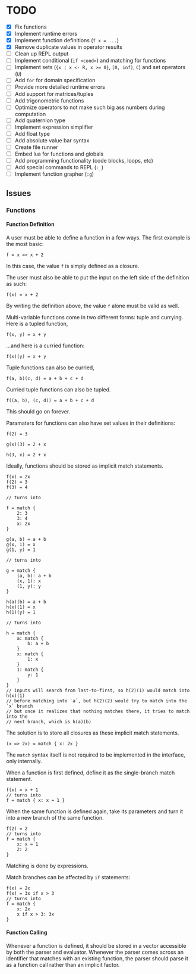 # TODO

- [x] Fix functions
- [x] Implement runtime errors
- [x] Implement function definitions (`f x = ...`)
- [x] Remove duplicate values in operator results
- [ ] Clean up REPL output
- [ ] Implement conditional (`if <cond>`) and matching for functions
- [ ] Implement sets (`{x | x <- R, x >= 0}`, `[0, inf)`, `C`) and set operators (`U`)
- [ ] Add `for` for domain specification
- [ ] Provide more detailed runtime errors
- [ ] Add support for matrices/tuples
- [ ] Add trigonometric functions
- [ ] Optimize operators to not make such big ass numbers during computation
- [ ] Add quaternion type
- [ ] Implement expression simplifier
- [ ] Add float type
- [ ] Add absolute value bar syntax
- [ ] Create file runner
- [ ] Embed lua for functions and globals
- [ ] Add programming functionality (code blocks, loops, etc)
- [ ] Add special commands to REPL (`:_`)
- [ ] Implement function grapher (`:g`)

## Issues

### Functions

#### Function Definition

A user must be able to define a function in a few ways. The first example is the most basic:

```
f = x => x + 2
```

In this case, the value `f` is simply defined as a closure.

The user must also be able to put the input on the left side of the definition as such:

```
f(x) = x + 2
```

By writing the definition above, the value `f` alone must be valid as well.

Multi-variable functions come in two different forms: tuple and currying. Here is a tupled function,

```
f(x, y) = x + y
```

...and here is a curried function:

```
f(x)(y) = x + y
```

Tuple functions can also be curried,

```
f(a, b)(c, d) = a + b + c + d
```

Curried tuple functions can also be tupled.

```
f((a, b), (c, d)) = a + b + c + d
```

This should go on forever.

Paramaters for functions can also have set values in their definitions:

```
f(2) = 3

g(x)(3) = 2 + x

h(3, x) = 2 + x

```

Ideally, functions should be stored as implicit match statements.

```
f(x) = 2x
f(2) = 3
f(3) = 4

// turns into

f = match {
    2: 3
    3: 4
    x: 2x
}
```

```
g(a, b) = a + b
g(x, 1) = x
g(1, y) = 1

// turns into

g = match {
    (a, b): a + b
    (x, 1): x
    (1, y): y
}
```

```
h(a)(b) = a + b
h(x)(1) = x
h(1)(y) = 1

// turns into

h = match {
    a: match {
        b: a + b
    }
    x: match {
        1: x
    }
    1: match {
        y: 1
    }
}
// inputs will search from last-to-first, so h(2)(1) would match into h(x)(1)
// before matching into `a`, but h(2)(2) would try to match into the `x` branch
// but once it realizes that nothing matches there, it tries to match into the
// next branch, which is h(a)(b)
```

The solution is to store all closures as these implicit match statements.

```
(x => 2x) = match { x: 2x }
```

The `match` syntax itself is not required to be implemented in the interface, only internally.

When a function is first defined, define it as the single-branch match statement.

```
f(x) = x + 1
// turns into
f = match { x: x = 1 }
```

When the same function is defined again, take its parameters and turn it into a new branch
of the same function.

```
f(2) = 2
// turns into
f = match {
    x: x = 1
    2: 2
}
```

Matching is done by expressions.

Match branches can be affected by `if` statements:

```
f(x) = 2x
f(x) = 3x if x > 3
// turns into
f = match {
    x: 2x
    x if x > 3: 3x
}
```

#### Function Calling

Whenever a function is defined, it should be stored in a vector accessible by both the
parser and evaluator. Whenever the parser comes across an identifier that matches with
an existing function, the parser should parse it as a function call rather than an
implicit factor.
